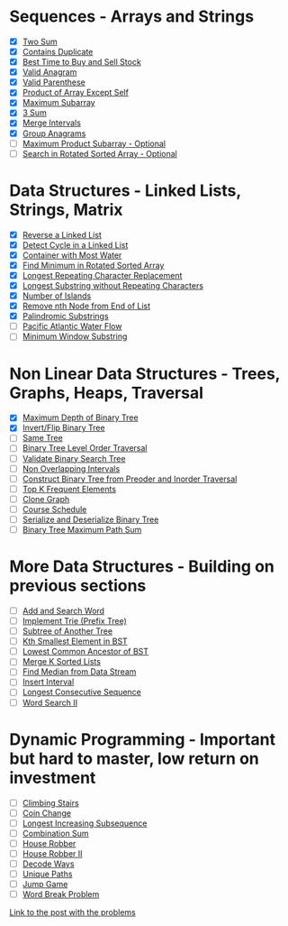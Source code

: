 # Sequences - Arrays and Strings
- [x] [Two Sum](https://leetcode.com/problems/two-sum/)
- [x] [Contains Duplicate](https://leetcode.com/problems/contains-duplicate/)
- [x] [Best Time to Buy and Sell Stock](https://leetcode.com/problems/best-time-to-buy-and-sell-stock/)
- [x] [Valid Anagram](https://leetcode.com/problems/valid-anagram/)
- [x] [Valid Parenthese](https://leetcode.com/problems/valid-parentheses/submissions/)
- [x] [Product of Array Except Self](https://leetcode.com/problems/product-of-array-except-self/submissions/)
- [x] [Maximum Subarray](https://leetcode.com/problems/maximum-subarray/submissions/)
- [x] [3 Sum](https://leetcode.com/problems/3sum/)
- [x] [Merge Intervals](https://leetcode.com/problems/merge-intervals/)
- [x] [Group Anagrams](https://leetcode.com/problems/group-anagrams/submissions/)
- [ ] [Maximum Product Subarray - Optional]()
- [ ] [Search in Rotated Sorted Array - Optional]()

# Data Structures - Linked Lists, Strings, Matrix
- [x] [Reverse a Linked List](https://leetcode.com/problems/reverse-linked-list/submissions/)
- [x] [Detect Cycle in a Linked List](https://leetcode.com/problems/linked-list-cycle/)
- [x] [Container with Most Water](https://leetcode.com/problems/container-with-most-water/submissions/)
- [x] [Find Minimum in Rotated Sorted Array](https://leetcode.com/problems/find-minimum-in-rotated-sorted-array/submissions/)
- [x] [Longest Repeating Character Replacement](https://leetcode.com/problems/longest-substring-without-repeating-characters/)
- [x] [Longest Substring without Repeating Characters](https://leetcode.com/problems/longest-substring-without-repeating-characters/submissions/)
- [x] [Number of Islands](https://leetcode.com/problems/number-of-islands/)
- [x] [Remove nth Node from End of List](https://leetcode.com/problems/remove-nth-node-from-end-of-list/submissions/)
- [x] [Palindromic Substrings](https://leetcode.com/problems/palindromic-substrings/)
- [ ] [Pacific Atlantic Water Flow]()
- [ ] [Minimum Window Substring]()

# Non Linear Data Structures - Trees, Graphs, Heaps, Traversal
- [x] [Maximum Depth of Binary Tree](https://leetcode.com/problems/maximum-depth-of-binary-tree/submissions/)
- [x] [Invert/Flip Binary Tree](https://leetcode.com/problems/invert-binary-tree/)
- [ ] [Same Tree]()
- [ ] [Binary Tree Level Order Traversal]()
- [ ] [Validate Binary Search Tree]()
- [ ] [Non Overlapping Intervals]()
- [ ] [Construct Binary Tree from Preoder and Inorder Traversal]()
- [ ] [Top K Frequent Elements]()
- [ ] [Clone Graph]()
- [ ] [Course Schedule]()
- [ ] [Serialize and Deserialize Binary Tree]()
- [ ] [Binary Tree Maximum Path Sum]()

# More Data Structures - Building on previous sections
- [ ] [Add and Search Word]()
- [ ] [Implement Trie (Prefix Tree)]()
- [ ] [Subtree of Another Tree]()
- [ ] [Kth Smallest Element in BST]()
- [ ] [Lowest Common Ancestor of BST]()
- [ ] [Merge K Sorted Lists]()
- [ ] [Find Median from Data Stream]()
- [ ] [Insert Interval]()
- [ ] [Longest Consecutive Sequence]()
- [ ] [Word Search II]()

# Dynamic Programming - Important but hard to master, low return on investment
- [ ] [Climbing Stairs]()
- [ ] [Coin Change]()
- [ ] [Longest Increasing Subsequence]()
- [ ] [Combination Sum]()
- [ ] [House Robber]()
- [ ] [House Robber II]()
- [ ] [Decode Ways]()
- [ ] [Unique Paths]()
- [ ] [Jump Game]()
- [ ] [Word Break Problem]()

[Link to the post with the problems](https://techinterviewhandbook.org/best-practice-questions/)
